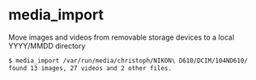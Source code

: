 # media_import
Move images and videos from removable storage devices to a local YYYY/MMDD directory

```bash
$ media_import /var/run/media/christoph/NIKON\ D610/DCIM/104ND610/
found 13 images, 27 videos and 2 other files.
```
